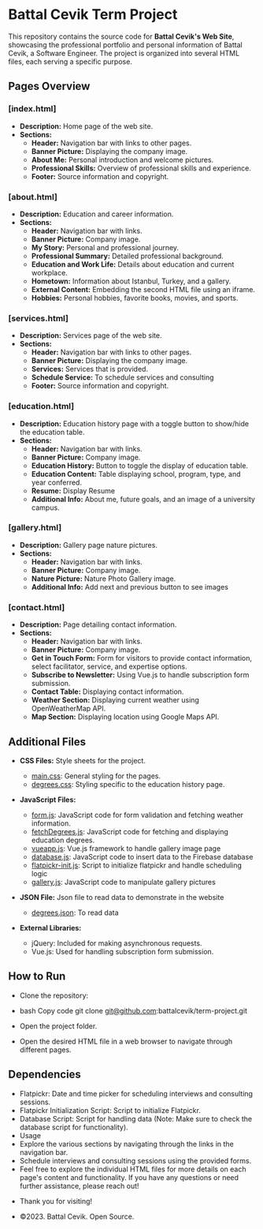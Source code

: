# Battal Cevik Term Project

This repository contains the source code for **Battal Cevik's Web Site**, showcasing the professional portfolio and personal information of Battal Cevik, a Software Engineer. The project is organized into several HTML files, each serving a specific purpose.

## Pages Overview

### [index.html]

- **Description:** Home page of the web site.
- **Sections:**
  - **Header:** Navigation bar with links to other pages.
  - **Banner Picture:** Displaying the company image.
  - **About Me:** Personal introduction and welcome pictures.
  - **Professional Skills:** Overview of professional skills and experience.
  - **Footer:** Source information and copyright.


### [about.html]

- **Description:** Education and career information.
- **Sections:**
  - **Header:** Navigation bar with links.
  - **Banner Picture:** Company image.
  - **My Story:** Personal and professional journey.
  - **Professional Summary:** Detailed professional background.
  - **Education and Work Life:** Details about education and current workplace.
  - **Hometown:** Information about Istanbul, Turkey, and a gallery.
  - **External Content:** Embedding the second HTML file using an iframe.
  - **Hobbies:** Personal hobbies, favorite books, movies, and sports.


### [services.html]

- **Description:** Services page of the web site.
- **Sections:**
  - **Header:** Navigation bar with links to other pages.
  - **Banner Picture:** Displaying the company image.
  - **Services:** Services that is provided.
  - **Schedule Service:** To schedule services and consulting
  - **Footer:** Source information and copyright.

### [education.html]

- **Description:** Education history page with a toggle button to show/hide the education table.
- **Sections:**
  - **Header:** Navigation bar with links.
  - **Banner Picture:** Company image.
  - **Education History:** Button to toggle the display of education table.
  - **Education Content:** Table displaying school, program, type, and year conferred.
  - **Resume:** Display Resume
  - **Additional Info:** About me, future goals, and an image of a university campus.

### [gallery.html]

- **Description:** Gallery page nature pictures.
- **Sections:**
  - **Header:** Navigation bar with links.
  - **Banner Picture:** Company image.
  - **Nature Picture:** Nature Photo Gallery image.
  - **Additional Info:** Add next and previous button to see images

### [contact.html]

- **Description:** Page detailing contact information.
- **Sections:**
  - **Header:** Navigation bar with links.
  - **Banner Picture:** Company image.
  - **Get in Touch Form:** Form for visitors to provide contact information, select facilitator, service, and expertise options.
  - **Subscribe to Newsletter:** Using Vue.js to handle subscription form submission.
  - **Contact Table:** Displaying contact information.
  - **Weather Section:** Displaying current weather using OpenWeatherMap API.
  - **Map Section:** Displaying location using Google Maps API.

## Additional Files

- **CSS Files:** Style sheets for the project.
  - [main.css](css/main.css): General styling for the pages.
  - [degrees.css](degrees.css): Styling specific to the education history page.
- **JavaScript Files:**
  - [form.js](form.js): JavaScript code for form validation and fetching weather information.
  - [fetchDegrees.js](fetchDegrees.js): JavaScript code for fetching and displaying education degrees.
  - [vueapp.js](vueapp.js): Vue.js framework to handle gallery image page
  - [database.js](database.js): JavaScript code to insert data to the Firebase database
  - [flatpickr-init.js](flatpickr-init.js): Script to initialize flatpickr and handle scheduling logic
  - [gallery.js](gallery.js): JavaScript code to manipulate gallery pictures

- **JSON File:** Json file to read data to demonstrate in the website
  - [degrees.json](degrees.json): To read data

- **External Libraries:**
  - jQuery: Included for making asynchronous requests.
  - Vue.js: Used for handling subscription form submission.

## How to Run
- Clone the repository:

- bash Copy code git clone git@github.com:battalcevik/term-project.git
- Open the project folder.

- Open the desired HTML file in a web browser to navigate through different pages.

## Dependencies
- Flatpickr: Date and time picker for scheduling interviews and consulting sessions.
- Flatpickr Initialization Script: Script to initialize Flatpickr.
- Database Script: Script for handling data (Note: Make sure to check the database script for functionality).
- Usage
- Explore the various sections by navigating through the links in the navigation bar.
- Schedule interviews and consulting sessions using the provided forms.
- Feel free to explore the individual HTML files for more details on each page's content and functionality. If you have any questions or need further assistance, please reach out!


* Thank you for visiting!

* ©2023. Battal Cevik. Open Source.

